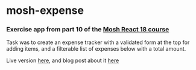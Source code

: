 # mosh-expense

### Exercise app from part 10 of the [Mosh React 18 course](https://codewithmosh.com/p/ultimate-react-part1)

Task was to create an expense tracker with a validated form at the top for adding items, and a filterable list of expenses below with a total amount.

Live version [here](https://iankulin.github.io/mosh-expense/), and blog post about it [here](https://devendevour.wordpress.com/2024/01/22/react-expense-tracker-app/)